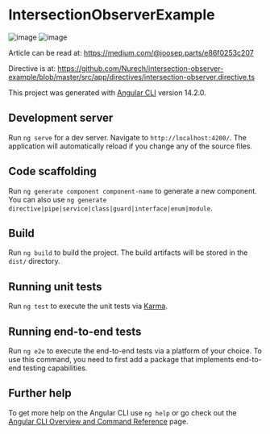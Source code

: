 # IntersectionObserverExample
![image](https://github.com/Nurech/intersection-observer-example/assets/20840114/1e4dc7fb-e1d7-4177-b90a-ea584ad8973e)
![image](https://github.com/Nurech/intersection-observer-example/assets/20840114/b6cc6a3a-84fc-4cca-a5e5-e2b54c615466)


Article can be read at: https://medium.com/@joosep.parts/e86f0253c207

Directive is at: https://github.com/Nurech/intersection-observer-example/blob/master/src/app/directives/intersection-observer.directive.ts

This project was generated with [Angular CLI](https://github.com/angular/angular-cli) version 14.2.0.

## Development server

Run `ng serve` for a dev server. Navigate to `http://localhost:4200/`. The application will automatically reload if you change any of the source files.

## Code scaffolding

Run `ng generate component component-name` to generate a new component. You can also use `ng generate directive|pipe|service|class|guard|interface|enum|module`.

## Build

Run `ng build` to build the project. The build artifacts will be stored in the `dist/` directory.

## Running unit tests

Run `ng test` to execute the unit tests via [Karma](https://karma-runner.github.io).

## Running end-to-end tests

Run `ng e2e` to execute the end-to-end tests via a platform of your choice. To use this command, you need to first add a package that implements end-to-end testing capabilities.

## Further help

To get more help on the Angular CLI use `ng help` or go check out the [Angular CLI Overview and Command Reference](https://angular.io/cli) page.
